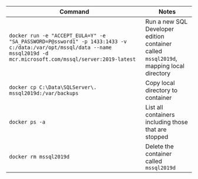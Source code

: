 |Command|Notes|
|---|---|
|`docker run -e "ACCEPT_EULA=Y" -e "SA_PASSWORD=P@ssword1" -p 1433:1433 -v c:/data:/var/opt/mssql/data --name mssql2019d -d mcr.microsoft.com/mssql/server:2019-latest`|Run a new SQL Developer edition container called `mssql2019d`, mapping local directory|
|`docker cp C:\Data\SQLServer\. mssql2019d:/var/backups`|Copy local directory to container|
|`docker ps -a`|List all containers including those that are stopped|
|`docker rm mssql2019d`|Delete the container called `mssql2019d`|
